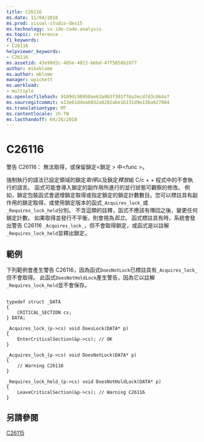```yaml
---
title: C26116
ms.date: 11/04/2016
ms.prod: visual-studio-dev15
ms.technology: vs-ide-code-analysis
ms.topic: reference
f1_keywords:
- C26116
helpviewer_keywords:
- C26116
ms.assetid: 43e99d2c-405e-4913-b6bd-47f5858b2877
author: mikeblome
ms.author: mblome
manager: wpickett
ms.workload:
- multiple
ms.openlocfilehash: 9109dc90950ae63a0b3f301ff6a3ecd7d3c864a7
ms.sourcegitcommit: e13e61ddea6032a8282abe16131d9e136a927984
ms.translationtype: MT
ms.contentlocale: zh-TW
ms.lasthandoff: 04/26/2018
---
```

# <a name="c26116"></a>C26116
警告 C26116： 無法取得，或保留鎖定\<鎖定 > 中\<func >。

 強制執行的語法已設定領域的鎖定*取得*以及鎖定*釋放*組 C/c + + 程式中的不會執行的語言。 函式可能會導入鎖定的副作用所進行的並行狀態可觀察的修改。 例如，鎖定包裝函式會遞增鎖定取得或指定鎖定的鎖定計數數目。您可以標註具有副作用的鎖定取得，或使用鎖定版本的函式`_Acquires_lock_`或`_Requires_lock_held`分別。 不含這類的註釋，函式不應該有傳回之後，變更任何鎖定計數。 如果取得並發行不平衡，則會視為*孤立*。 函式標註具有時，系統會發出警告 C26116 `_Acquires_lock_`，但不會取得鎖定，或函式是以註解`_Requires_lock_held`並釋出鎖定。

## <a name="example"></a>範例
 下列範例會產生警告 C26116，因為函式`DoesNotLock`已標註具有`_Acquires_lock_`但不會取得。 此函式`DoesNotHoldLock`產生警告，因為它以註解`_Requires_lock_held`並不會保存。

```

typedef struct _DATA
{
    CRITICAL_SECTION cs;
} DATA;

_Acquires_lock_(p->cs) void DoesLock(DATA* p)
{
    EnterCriticalSection(&p->cs); // OK
}

_Acquires_lock_(p->cs) void DoesNotLock(DATA* p)
{
    // Warning C26116
}

_Requires_lock_held_(p->cs) void DoesNotHoldLock(DATA* p)
{
    LeaveCriticalSection(&p->cs); // Warning C26116
}

```

## <a name="see-also"></a>另請參閱
 [C26115](../code-quality/c26115.md)